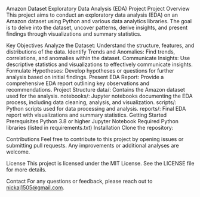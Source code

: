 Amazon Dataset Exploratory Data Analysis (EDA) Project
Project Overview
This project aims to conduct an exploratory data analysis (EDA) on an Amazon dataset using Python and various data analytics libraries. The goal is to delve into the dataset, uncover patterns, derive insights, and present findings through visualizations and summary statistics.

Key Objectives
Analyze the Dataset:
Understand the structure, features, and distributions of the data.
Identify Trends and Anomalies:
Find trends, correlations, and anomalies within the dataset.
Communicate Insights:
Use descriptive statistics and visualizations to effectively communicate insights.
Formulate Hypotheses:
Develop hypotheses or questions for further analysis based on initial findings.
Present EDA Report:
Provide a comprehensive EDA report outlining key observations and recommendations.
Project Structure
data/:
Contains the Amazon dataset used for the analysis.
notebooks/:
Jupyter notebooks documenting the EDA process, including data cleaning, analysis, and visualization.
scripts/:
Python scripts used for data processing and analysis.
reports/:
Final EDA report with visualizations and summary statistics.
Getting Started
Prerequisites
Python 3.8 or higher
Jupyter Notebook
Required Python libraries (listed in requirements.txt)
Installation
Clone the repository:

Contributions
Feel free to contribute to this project by opening issues or submitting pull requests. Any improvements or additional analyses are welcome.

License
This project is licensed under the MIT License. See the LICENSE file for more details.

Contact
For any questions or feedback, please reach out to nickaj1505@gmail.com.
